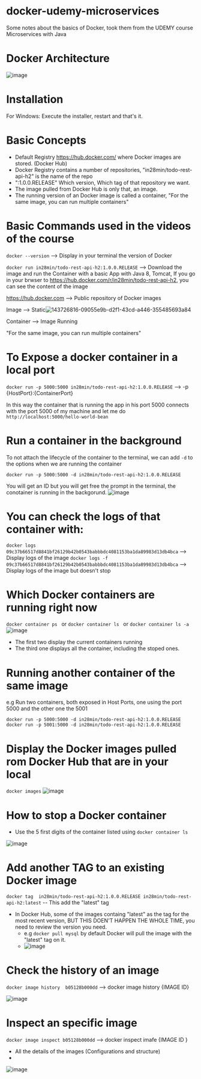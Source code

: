 # docker-udemy-microservices
Some notes about the basics of Docker, took them from the UDEMY course Microservices with Java

# Docker Architecture
![image](https://user-images.githubusercontent.com/36638342/143726548-47060a9f-3aaf-4331-b5c8-a76a0a7f1170.png)


# Installation
For Windows: Execute the installer, restart and that's it.

# Basic Concepts
- Default Registry https://hub.docker.com/ where Docker images are stored. (Docker Hub)
- Docker Registry contains a number of repositories, "in28min/todo-rest-api-h2" is the name of the repo
- ":1.0.0.RELEASE" Which version, Which tag of that repository we want.
- The image pulled from Docker Hub is only that, an image.
- The running version of an Docker image is called a container, "For the same image, you can run multiple containers"



# Basic Commands used in the videos of the course
``docker --version`` --> Display in your terminal the version of Docker

``docker run in28min/todo-rest-api-h2:1.0.0.RELEASE`` --> Download the image and run the Container with a basic App with Java 8, Tomcat, 
If you go in your brwser to https://hub.docker.com/r/in28min/todo-rest-api-h2, you can see the content of the image


https://hub.docker.com --> Public repository of Docker images

 Image --> Static![143726816-09055e9b-d2f1-43cd-a446-355485693a84](https://user-images.githubusercontent.com/36638342/143726916-7695031b-26b0-4e54-9684-c9ccd5a6c45f.png)

 
 Container --> Image Running

"For the same image, you can run multiple containers"

# To Expose a docker container in a local port
``docker run -p 5000:5000 in28min/todo-rest-api-h2:1.0.0.RELEASE``  -->  -p {HostPort}:{ContainerPort}

In this way the container that is running the app in his port 5000 connects with the port 5000 of my machine and let me do ``http://localhost:5000/hello-world-bean``

# Run a container in the background
To not attach the lifecycle of the container to the terminal, we can add ``-d`` to the options when we are running the container

``docker run -p 5000:5000 -d in28min/todo-rest-api-h2:1.0.0.RELEASE``

You will get an ID but you will get free the prompt in the terminal, the conotainer is running in the backgorund.
![image](https://user-images.githubusercontent.com/36638342/143725999-97f6ca8a-392a-4ce5-a4ec-db27e0557ab9.png)

# You can check the logs of that container with:
``docker logs 09c37b66517d8841bf26129b42b0543babbbdc4081153ba1da89983d13db4bca`` --> Display logs of the image
``docker logs -f 09c37b66517d8841bf26129b42b0543babbbdc4081153ba1da89983d13db4bca`` --> Display logs of the image but doesn't stop

# Which Docker containers are running right now 
``docker container ps `` or ``docker container ls `` or ``docker container ls -a ``  
![image](https://user-images.githubusercontent.com/36638342/143726163-375504cb-d0cf-4ce7-b987-38f1fd46d012.png)

- The first two display the current containers  running
- The third one displays all the container, including the stoped ones.

# Running another container of the same image
e.g Run two containers, both exposed in Host Ports, one using the port 5000 and the other one the 5001

``docker run -p 5000:5000 -d in28min/todo-rest-api-h2:1.0.0.RELEASE ``
``docker run -p 5001:5000 -d in28min/todo-rest-api-h2:1.0.0.RELEASE ``

# Display the Docker images pulled rom Docker Hub that are in your local 
``docker images``
![image](https://user-images.githubusercontent.com/36638342/143726178-dd585958-2d90-4561-ba25-19e20258642e.png)

# How to stop a Docker container
- Use the 5 first digits of the container listed using ``docker container ls``

![image](https://user-images.githubusercontent.com/36638342/143726198-3ba731ad-81be-4e58-825d-d7937b714c5c.png)


# Add another TAG to an existing Docker image
``docker tag  in28min/todo-rest-api-h2:1.0.0.RELEASE in28min/todo-rest-api-h2:latest`` -- This add the "latest" tag

- In Docker Hub, some of the images containg "latest" as the tag for the most recent version, BUT THIS DOEN'T HAPPEN THE WHOLE TIME, you need to review the version you need.
  - e.g ``docker pull mysql`` by default Docker will pull the image with the "latest" tag on it.
  - ![image](https://user-images.githubusercontent.com/36638342/143726734-09323ab8-67ba-4e08-a2e2-f33191cc21e2.png)

# Check the history of an image
``docker image history  b05128b000dd`` --> docker image history {IMAGE ID}

![image](https://user-images.githubusercontent.com/36638342/143726816-09055e9b-d2f1-43cd-a446-355485693a84.png)

# Inspect an specific image
``docker image inspect b05128b000dd`` --> docker inspect imafe {IMAGE ID }
- All the details of the images (Configurations and structure)
- 
![image](https://user-images.githubusercontent.com/36638342/143726911-0e276437-588f-4114-9220-c889eb385ac3.png)
